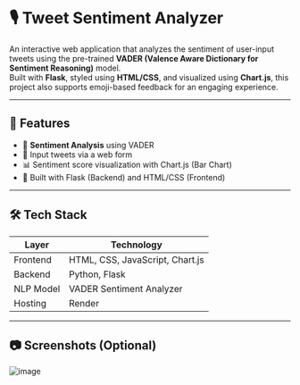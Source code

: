 # 🎙️ Tweet Sentiment Analyzer

An interactive web application that analyzes the sentiment of user-input tweets using the pre-trained **VADER (Valence Aware Dictionary for Sentiment Reasoning)** model.  
Built with **Flask**, styled using **HTML/CSS**, and visualized using **Chart.js**, this project also supports emoji-based feedback for an engaging experience.

---

## 🧠 Features

- 🧪 **Sentiment Analysis** using VADER 
- 🎤 Input tweets via a web form
- 📊 Sentiment score visualization with Chart.js (Bar Chart)
- 🧱 Built with Flask (Backend) and HTML/CSS (Frontend)

---

## 🛠 Tech Stack

| Layer     | Technology                        |
|-----------|-----------------------------------|
| Frontend  | HTML, CSS, JavaScript, Chart.js   |
| Backend   | Python, Flask                     |
| NLP Model | VADER Sentiment Analyzer          |
| Hosting   | Render                   |

---

## 📷 Screenshots (Optional)

![image](https://github.com/user-attachments/assets/431445ae-7ff1-44dd-ab96-36ecf463cbb1)



